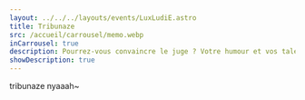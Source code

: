 ```yaml
---
layout: ../../../layouts/events/LuxLudiE.astro
title: Tribunaze
src: /accueil/carrousel/memo.webp
inCarrousel: true
description: Pourrez-vous convaincre le juge ? Votre humour et vos talents d’improvisation seront de mise, car vous débattrez avec vos amis de sujets très sérieux. Les peines de chatouilles, le droit de vote des plantes ou la résurrection des dinosaures sont à l‘ordre du jour. Préparez-vous à argumenter et à bien rigoler dans le Tribunaze !
showDescription: true
---
```


tribunaze nyaaah~
